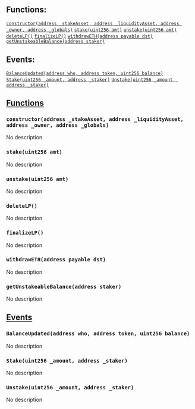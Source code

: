 

## Functions:
[`constructor(address _stakeAsset, address _liquidityAsset, address _owner, address _globals)`](#StakeLocker-constructor-address-address-address-address-)
[`stake(uint256 amt)`](#StakeLocker-stake-uint256-)
[`unstake(uint256 amt)`](#StakeLocker-unstake-uint256-)
[`deleteLP()`](#StakeLocker-deleteLP--)
[`finalizeLP()`](#StakeLocker-finalizeLP--)
[`withdrawETH(address payable dst)`](#StakeLocker-withdrawETH-address-payable-)
[`getUnstakeableBalance(address staker)`](#StakeLocker-getUnstakeableBalance-address-)

## Events:
[`BalanceUpdated(address who, address token, uint256 balance)`](#StakeLocker-BalanceUpdated-address-address-uint256-)
[`Stake(uint256 _amount, address _staker)`](#StakeLocker-Stake-uint256-address-)
[`Unstake(uint256 _amount, address _staker)`](#StakeLocker-Unstake-uint256-address-)

## <u>Functions</u>

### `constructor(address _stakeAsset, address _liquidityAsset, address _owner, address _globals)`
No description

### `stake(uint256 amt)`
No description

### `unstake(uint256 amt)`
No description

### `deleteLP()`
No description

### `finalizeLP()`
No description

### `withdrawETH(address payable dst)`
No description

### `getUnstakeableBalance(address staker)`
No description

## <u>Events</u>

### `BalanceUpdated(address who, address token, uint256 balance)`
No description

### `Stake(uint256 _amount, address _staker)`
No description

### `Unstake(uint256 _amount, address _staker)`
No description
